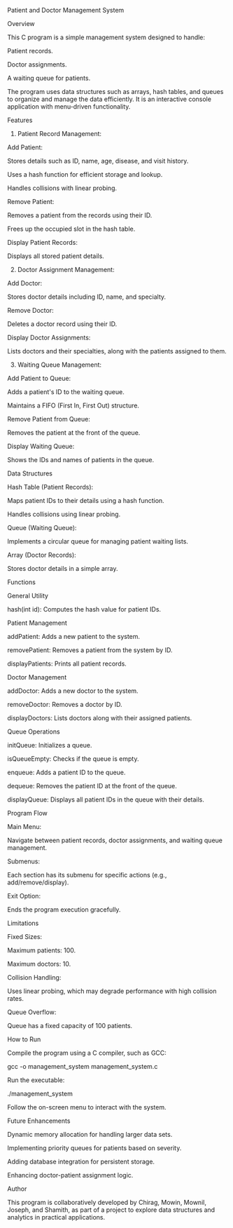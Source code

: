 Patient and Doctor Management System

Overview

This C program is a simple management system designed to handle:

Patient records.

Doctor assignments.

A waiting queue for patients.

The program uses data structures such as arrays, hash tables, and queues to organize and manage the data efficiently. It is an interactive console application with menu-driven functionality.

Features

1. Patient Record Management:

Add Patient:

Stores details such as ID, name, age, disease, and visit history.

Uses a hash function for efficient storage and lookup.

Handles collisions with linear probing.

Remove Patient:

Removes a patient from the records using their ID.

Frees up the occupied slot in the hash table.

Display Patient Records:

Displays all stored patient details.

2. Doctor Assignment Management:

Add Doctor:

Stores doctor details including ID, name, and specialty.

Remove Doctor:

Deletes a doctor record using their ID.

Display Doctor Assignments:

Lists doctors and their specialties, along with the patients assigned to them.

3. Waiting Queue Management:

Add Patient to Queue:

Adds a patient's ID to the waiting queue.

Maintains a FIFO (First In, First Out) structure.

Remove Patient from Queue:

Removes the patient at the front of the queue.

Display Waiting Queue:

Shows the IDs and names of patients in the queue.

Data Structures

Hash Table (Patient Records):

Maps patient IDs to their details using a hash function.

Handles collisions using linear probing.

Queue (Waiting Queue):

Implements a circular queue for managing patient waiting lists.

Array (Doctor Records):

Stores doctor details in a simple array.

Functions

General Utility

hash(int id): Computes the hash value for patient IDs.

Patient Management

addPatient: Adds a new patient to the system.

removePatient: Removes a patient from the system by ID.

displayPatients: Prints all patient records.

Doctor Management

addDoctor: Adds a new doctor to the system.

removeDoctor: Removes a doctor by ID.

displayDoctors: Lists doctors along with their assigned patients.

Queue Operations

initQueue: Initializes a queue.

isQueueEmpty: Checks if the queue is empty.

enqueue: Adds a patient ID to the queue.

dequeue: Removes the patient ID at the front of the queue.

displayQueue: Displays all patient IDs in the queue with their details.

Program Flow

Main Menu:

Navigate between patient records, doctor assignments, and waiting queue management.

Submenus:

Each section has its submenu for specific actions (e.g., add/remove/display).

Exit Option:

Ends the program execution gracefully.

Limitations

Fixed Sizes:

Maximum patients: 100.

Maximum doctors: 10.

Collision Handling:

Uses linear probing, which may degrade performance with high collision rates.

Queue Overflow:

Queue has a fixed capacity of 100 patients.

How to Run

Compile the program using a C compiler, such as GCC:

gcc -o management_system management_system.c

Run the executable:

./management_system

Follow the on-screen menu to interact with the system.

Future Enhancements

Dynamic memory allocation for handling larger data sets.

Implementing priority queues for patients based on severity.

Adding database integration for persistent storage.

Enhancing doctor-patient assignment logic.

Author

This program is collaboratively developed by Chirag, Mowin, Mownil, Joseph, and Shamith, as part of a project to explore data structures and analytics in practical applications.


